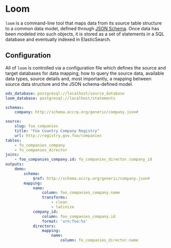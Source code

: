 # Loom

``loom`` is a command-line tool that maps data from its source table structure
to a common data model, defined through [JSON Schema](http://json-schema.org/).
Once data has been modeled into such objects, it is stored as a set of
statements in a SQL database and eventually indexed in ElasticSearch.

## Configuration

All of ``loom`` is controlled via a configuration file which defines the source
and target databases for data mapping, how to query the source data, available
data types, source details and, most importantly, a mapping between source data
structure and the JSON schema-defined model.

```yaml
ods_database: postgresql://localhost/source_database
loom_database: postgresql://localhost/statements

schemas:
    company: http://schema.occrp.org/generic/company.json#

source:
    slug: foo_companies
    title: "Foo Country Company Registry"
    url: http://registry.gov.foo/companies
tables:
    - fo_companies_company
    - fo_companies_director
joins:
    - foo_companies_company.id: fo_companies_director.company_id
outputs:
    demo:
        schema:
            $ref: http://schema.occrp.org/generic/company.json#
        mapping:
            name:
                column: foo_companies_company.name
                transforms:
                    - clean
                    - latinize
            company_id:
                column: foo_companies_company.id
                format: 'urn:foo:%s'
            directors:
                mapping:
                    name:
                        column: fo_companies_director.name
```
